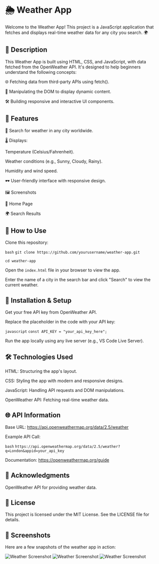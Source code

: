 # 🌦️ Weather App

Welcome to the Weather App! This project is a JavaScript application that fetches and displays real-time weather data for any city you search. 🌍

## 📖 Description

This Weather App is built using HTML, CSS, and JavaScript, with data fetched from the OpenWeather API. It's designed to help beginners understand the following concepts:

🌐 Fetching data from third-party APIs using fetch().

🎨 Manipulating the DOM to display dynamic content.

🛠️ Building responsive and interactive UI components.

## 🎯 Features

🌟 Search for weather in any city worldwide.

🌡️ Displays:

Temperature (Celsius/Fahrenheit).

Weather conditions (e.g., Sunny, Cloudy, Rainy).

Humidity and wind speed.

🕶️ User-friendly interface with responsive design.

🖼️ Screenshots

🌟 Home Page

🌍 Search Results

## 🚀 How to Use
Clone this repository:

```bash```  ```git clone https://github.com/yourusername/weather-app.git```

```cd weather-app```

Open the ```index.html``` file in your browser to view the app.

Enter the name of a city in the search bar and click "Search" to view the current weather.

## 🔧 Installation & Setup

Get your free API key from OpenWeather API.

Replace the placeholder in the code with your API key:

```javascript``` ```const API_KEY = "your_api_key_here";```

Run the app locally using any live server (e.g., VS Code Live Server).

## 🛠️ Technologies Used

HTML: Structuring the app's layout.

CSS: Styling the app with modern and responsive designs.

JavaScript: Handling API requests and DOM manipulations.

OpenWeather API: Fetching real-time weather data.

## 🌐 API Information

Base URL: https://api.openweathermap.org/data/2.5/weather

Example API Call:

```bash``` ```https://api.openweathermap.org/data/2.5/weather?q=London&appid=your_api_key```

Documentation: https://openweathermap.org/guide

## 🌟 Acknowledgments

OpenWeather API for providing weather data.

## 📜 License

This project is licensed under the MIT License. See the LICENSE file for details.

## 📸 Screenshots
Here are a few snapshots of the weather app in action:

![Weather Screenshot](1ss.png)
![Weather Screenshot](2ss.png)
![Weather Screenshot](3ss.png)

